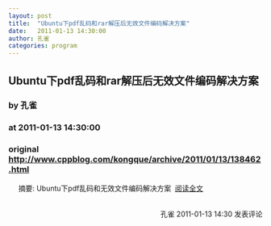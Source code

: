 ```yaml
---
layout: post
title:  "Ubuntu下pdf乱码和rar解压后无效文件编码解决方案"
date:   2011-01-13 14:30:00
author: 孔雀
categories: program
---
```


## Ubuntu下pdf乱码和rar解压后无效文件编码解决方案
### by 孔雀
### at 2011-01-13 14:30:00
### original <http://www.cppblog.com/kongque/archive/2011/01/13/138462.html>

     摘要: Ubuntu下pdf乱码和无效文件编码解决方案  <a href="http://www.cppblog.com/kongque/archive/2011/01/13/138462.html">阅读全文</a><img src="http://www.cppblog.com/kongque/aggbug/138462.html" width="1" height="1"><br><br><div align="right"><a style="text-decoration:none" href="http://www.cppblog.com/kongque/">孔雀</a> 2011-01-13 14:30 <a href="http://www.cppblog.com/kongque/archive/2011/01/13/138462.html#Feedback" style="text-decoration:none">发表评论</a></div>
